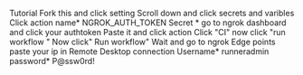 Tutorial Fork this and click setting 
Scroll down and click secrets and varibles
Click action name* NGROK_AUTH_TOKEN 
Secret * go to ngrok dashboard and click your authtoken
Paste it and click action 
Click "CI" now click "run workflow "
Now click" Run workflow"
Wait and go to ngrok Edge points paste your ip in Remote Desktop connection 
Username* runneradmin
password* P@ssw0rd!
